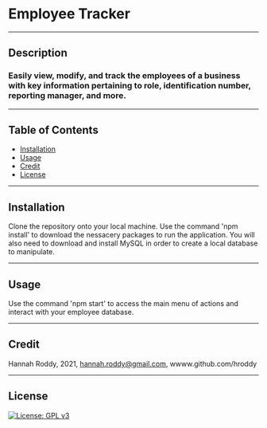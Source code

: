 # Employee Tracker

  ----
## Description
### Easily view, modify, and track the employees of a business with key information pertaining to role, identification number, reporting manager, and more.

----

## Table of Contents

  *  [Installation](#installation)
  *  [Usage](#usage)
  *  [Credit](#credit)
  *  [License](#license)

----

## Installation
Clone the repository onto your local machine. Use the command 'npm install' to download the nessacery packages to run the application. You will also need to download and install MySQL in order to create a local database to manipulate.

----

## Usage
Use the command 'npm start' to access the main menu of actions and interact with your employee database.

----

## Credit
Hannah Roddy, 2021, hannah.roddy@gmail.com, wwww.github.com/hroddy

----

## License
[![License: GPL v3](https://img.shields.io/badge/License-GPLv3-blue.svg)](https://www.gnu.org/licenses/gpl-3.0)
